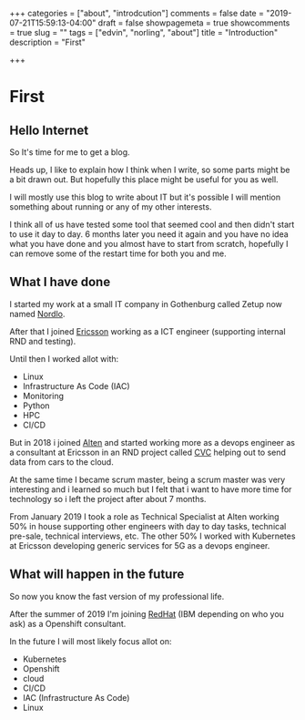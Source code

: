 +++
categories = ["about", "introdcution"]
comments = false
date = "2019-07-21T15:59:13-04:00"
draft = false
showpagemeta = true
showcomments = true
slug = ""
tags = ["edvin", "norling", "about"]
title = "Introduction"
description = "First"

+++

# First

## Hello Internet

So It's time for me to get a blog.

Heads up, I like to explain how I think when I write, so some parts might be a bit drawn out. But hopefully this place might be useful for you as well.

I will mostly use this blog to write about IT but it's possible I will mention something about running or any of my other interests.

I think all of us have tested some tool that seemed cool and then didn't start to use it day to day.
6 months later you need it again and you have no idea what you have done and you almost have to start from scratch, hopefully I can remove some of the restart time for both you and me.

## What I have done

I started my work at a small IT company in Gothenburg called Zetup now named [Nordlo](https://nordlo.com).

 After that I joined [Ericsson](https://www.ericsson.com) working as a ICT engineer (supporting internal RND and testing).

Until then I worked allot with:

* Linux
* Infrastructure As Code (IAC)
* Monitoring
* Python
* HPC
* CI/CD

But in 2018 i joined [Alten](https://www.alten.se/) and started working more as a devops engineer as a consultant at Ericsson in an RND project called [CVC][cvc_link] helping out to send data from cars to the cloud.

At the same time I became scrum master, being a scrum master was very interesting and i learned so much but I felt that i want to have more time for technology so i left the project after about 7 months.

From January 2019 I took a role as Technical Specialist at Alten working 50% in house supporting other engineers with day to day tasks, technical pre-sale, technical interviews, etc.
The other 50% I worked with Kubernetes at Ericsson developing generic services for 5G as a devops engineer.

## What will happen in the future

So now you know the fast version of my professional life.

After the summer of 2019 I'm joining [RedHat](https://www.redhat.com/) (IBM depending on who you ask) as a Openshift consultant.

In the future I will most likely focus allot on:

* Kubernetes
* Openshift
* cloud
* CI/CD
* IAC (Infrastructure As Code)
* Linux

[cvc_link]: https://www.ericsson.com/en/internet-of-things/automotive/connected-vehicle-cloud
